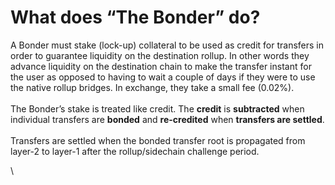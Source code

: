 # What does “The Bonder” do?

A Bonder must stake (lock-up) collateral to be used as credit for transfers in order to guarantee liquidity on the destination rollup. In other words they advance liquidity on the destination chain to make the transfer instant for the user as opposed to having to wait a couple of days if they were to use the native rollup bridges. In exchange, they take a small fee (0.02%).\
\
The Bonder’s stake is treated like credit. The **credit** is **subtracted** when individual transfers are **bonded** and **re-credited** when **transfers are settled**.\
\
Transfers are settled when the bonded transfer root is propagated from layer-2 to layer-1 after the rollup/sidechain challenge period.

\
